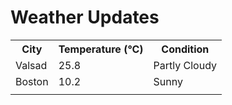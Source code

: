 # Weather Updates

<!-- WEATHER-UPDATE-START -->
<table><tr><th>City</th><th>Temperature (°C)</th><th>Condition</th></tr><tr><td>Valsad</td><td>25.8</td><td>Partly Cloudy</td></tr><tr><td>Boston</td><td>10.2</td><td>Sunny</td></tr><tr><td></td><td></td><td></td></tr></table>
<!-- WEATHER-UPDATE-END -->
